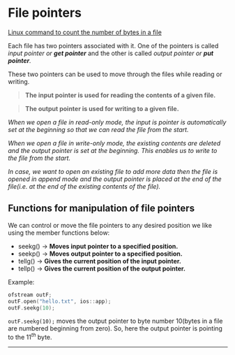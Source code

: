 # File pointers

[Linux command to count the number of bytes in a file](https://www.ibm.com/docs/en/aix/7.1?topic=af-counting-words-lines-bytes-in-files-wc-command)

Each file has two pointers associated with it. One of the pointers is called _input pointer or **get pointer**_ and the other is called _output pointer or **put pointer**._

These two pointers can be used to move through the files while reading or writing.


> **The input pointer is used for reading the contents of a given file.**

> **The output pointer is used for writing to a given file.**

_When we open a file in read-only mode, the input is pointer is automatically set at the beginning so that we can read the file from the start._


_When we open a file in write-only mode, the existing contents are deleted and the output pointer is set at the beginning. This enables us to write to the file from the start._

_In case, we want to open an existing file to add more data then the file is opened in append mode and the output pointer is placed at the end of the file(i.e. at the end of the existing contents of the file)._

## Functions for manipulation of file pointers

We can control or move the file pointers to any desired position we like using the member functions below:

* seekg() $\rightarrow$ **Moves input pointer to a specified position.**
* seekp() $\rightarrow$ **Moves output pointer to a specified position.**
* tellg() $\rightarrow$ **Gives the current position of the input pointer.**
* tellp() $\rightarrow$ **Gives the current position of the output pointer.**


Example:

```c++
ofstream outF;
outF.open("hello.txt", ios::app);
outF.seekg(10);
```

`outF.seekg(10);` moves the output pointer to byte number 10(bytes in a file are numbered beginning from zero). So, here the output pointer is pointing to the $11^{th}$ byte.

---
